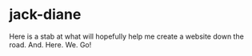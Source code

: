 # jack-diane

Here is a stab at what will hopefully help me create a website down the road.
And. Here. We. Go!
